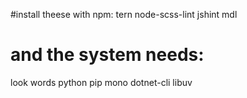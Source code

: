 #install theese with npm:
tern
node-scss-lint
jshint
mdl

# and the system needs:
look
words
python
pip
mono
dotnet-cli
libuv
